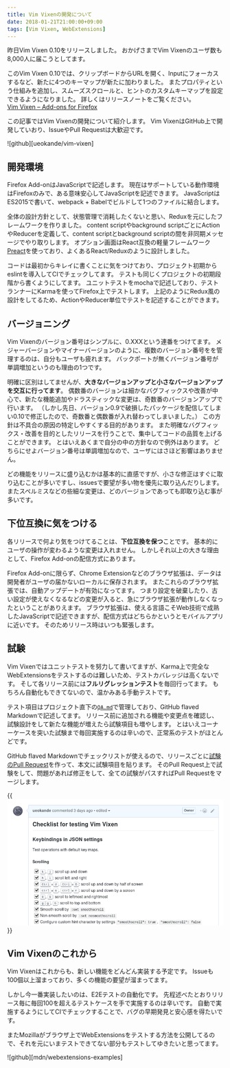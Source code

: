 ```yaml
---
title: Vim Vixenの開発について
date: 2018-01-21T21:00:00+09:00
tags: [Vim Vixen, WebExtensions]
---
```


昨日Vim Vixen 0.10をリリースしました。
おかげさまでVim Vixenのユーザ数も8,000人に届こうとしてます。

このVim Vixen 0.10では、クリップボードからURLを開く、Inputにフォーカスするなど、新たに4つのキーマップが新たに加わりました。
またプロパティという仕組みを追加し、スムーズスクロールと、ヒントのカスタムキーマップを設定できるようになりました。
詳しくはリリースノートをご覧ください。  
[Vim Vixen – Add-ons for Firefox](https://addons.mozilla.org/en-US/firefox/addon/vim-vixen/versions/)

この記事ではVim Vixenの開発について紹介します。
Vim VixenはGitHub上で開発していおり、IssueやPull Requestは大歓迎です。

![github][ueokande/vim-vixen]

## 開発環境

Firefox Add-onはJavaScriptで記述します。
現在はサポートしている動作環境はFirefoxのみで、ある意味安心してJavaScriptを記述できます。
JavaScriptはES2015で書いて、webpack + Babelでビルドして1つのファイルに結合します。

全体の設計方針として、状態管理で消耗したくないと思い、Reduxを元にしたフレームワークを作りました。
content scriptやbackground scriptごとにActionやReducerを定義して、content scriptとbackground scriptの間を非同期メッセージでやり取りします。
オプション画面はReact互換の軽量フレームワーク[Preact](https://github.com/developit/preact)を使っており、よくあるReact/Reduxのように設計しました。

コードは最初からキレイに書くことに気をつけており、プロジェクト初期からeslintを導入してCIでチェックしてます。
テストも同じくプロジェクトの初期段階から書くようにしてます。
ユニットテストをmochaで記述しており、テストランナーにKarmaを使ってFirefox上でテストします。
上記のようにRedux風の設計をしてるため、ActionやReducer単位でテストを記述することができます。

## バージョニング

Vim Vixenのバージョン番号はシンプルに、0.XXXという連番をつけてます。
メジャーバージョンやマイナーバージョンのように、複数のバージョン番号をを管理するのは、自分もユーザも疲れます。
バックポートが無くバージョン番号が単調増加というのも理由の1つです。

明確に区別はしてませんが、**大きなバージョンアップと小さなバージョンアップを交互に行ってます**。
偶数番のバージョンは細かなバグフィックスや改善が中心で、新たな機能追加やドラスティックな変更は、奇数番のバージョンアップで行います。
（しかし先日、バージョン0.9で破損したパッケージを配信してしまい0.10で修正したので、奇数番と偶数番が入れ替わってしまいました。）
この方針は不具合の原因の特定しやすくする目的があります。
また明確なバグフィックス・改善を目的としたリリースを行うことで、集中してコードの品質を上げることができます。
とはいえあくまで自分の中の方針なので例外はあります。
どちらにせよバージョン番号は単調増加なので、ユーザにはさほど影響はありません。

どの機能をリリースに盛り込むかは基本的に直感ですが、小さな修正はすぐに取り込むことが多いですし、issuesで要望が多い物を優先に取り込んだりします。
またスペルミスなどの些細な変更は、どのバージョンであっても即取り込む事が多いです。

## 下位互換に気をつける

各リリースで何より気をつけてることは、**下位互換を保つ**ことです。
基本的にユーザの操作が変わるような変更は入れません。
しかしそれ以上の大きな理由として、Firefox Add-onの配信方式にあります。

Firefox Add-onに限らず、Chrome Extensionなどのブラウザ拡張は、データは開発者がユーザの届かないローカルに保存されます。
またこれらのブラウザ拡張では、自動アップデートが有効になってます。
つまり設定を破棄したり、古い設定が使えなくなるなどの変更が入ると、急にブラウザ拡張が動作しなくなったということがありえます。
ブラウザ拡張は、使える言語こそWeb技術で成熟したJavaScriptで記述できますが、配信方式はどちらかというとモバイルアプリに近いです。
そのためリリース時はいつも緊張します。

## 試験

Vim Vixenではユニットテストを努力して書いてますが、Karma上で完全なWebExtensionsをテストするのは難しいため、テストカバレッジは高くないです。
そして各リリース前には**フルリグレッションテスト**を毎回行ってます。
もちろん自動化もできてないので、温かみある手動テストです。

テスト項目はプロジェクト直下の[`QA.md`](https://github.com/ueokande/vim-vixen/blob/master/QA.md)で管理しており、GitHub flaved Markdownで記述してます。
リリース前に追加される機能や変更点を確認し、試験設計をして新たな機能が増えたら試験項目も増やします。
とはいえコーナーケースを突いた試験まで毎回実施するのは辛いので、正常系のテストがほとんどです。

GitHub flaved Markdownでチェックリストが使えるので、リリースごとに[試験のPull Request](https://github.com/ueokande/vim-vixen/pull/314)を作って、本文に試験項目を貼ります。
そのPull Request上で試験をして、問題があれば修正をして、全ての試験がパスすればPull Requestをマージします。

{{<img src="qa.png" alt="QA">}}


## Vim Vixenのこれから

Vim Vixenはこれからも、新しい機能をどんどん実装する予定です。
Issueも100個以上溜まっており、多くの機能の要望が溜まってます。

しかし今一番実装したいのは、E2Eテストの自動化です。
先程述べたとおりリリース毎に毎回100を超えるテストケースを手で実施するのは辛いです。
自動で実施するようにしてCIでチェックすることで、バグの早期発見と安心感を得たいです。

またMozillaがブラウザ上でWebExtensionsをテストする方法を公開してるので、それを元にいまテストできてない部分もテストしてゆきたいと思ってます。

![github][mdn/webextensions-examples]
